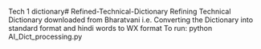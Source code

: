Tech 1 dictionary# Refined-Technical-Dictionary
Refining Technical Dictionary downloaded from Bharatvani i.e. Converting the Dictionary into standard format and hindi words to WX format
To run:
python AI_Dict_processing.py
